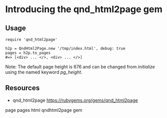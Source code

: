 # Introducing the qnd_html2page gem


## Usage

    require 'qnd_html2page'

    h2p = QndHtml2Page.new '/tmp/index.html', debug: true
    pages = h2p.to_pages
    #=> [<div> ... </>, <div> ... </>] 

Note: The default page height is 676 and can be changed from *initialize* using the named keyword *pg_height*.


## Resources

* qnd_html2page https://rubygems.org/gems/qnd_html2page

page pages html qndhtml2page gem


